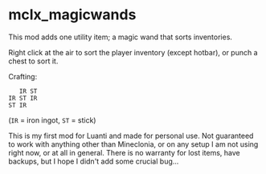# mclx_magicwands

This mod adds one utility item; a magic wand that sorts inventories. 

Right click at the air to sort the player inventory (except hotbar), or punch a chest to sort it.

Crafting:   
```
   IR ST
IR ST IR
ST IR   
```
(`IR` = iron ingot, `ST` = stick)

This is my first mod for Luanti and made for personal use. Not guaranteed to work with anything other than Mineclonia, or on any setup I am not using right now, or at all in general. There is no warranty for lost items, have backups, but I hope I didn't add some crucial bug...